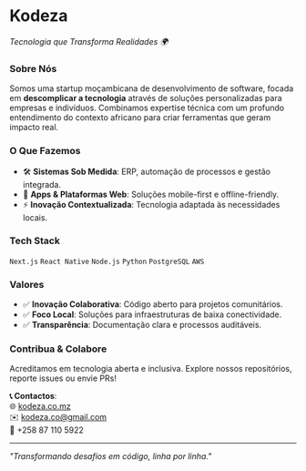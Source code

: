 # **Kodeza**  
*Tecnologia que Transforma Realidades 🌍*  

### **Sobre Nós**  
Somos uma startup moçambicana de desenvolvimento de software, focada em **descomplicar a tecnologia** através de soluções personalizadas para empresas e indivíduos. Combinamos expertise técnica com um profundo entendimento do contexto africano para criar ferramentas que geram impacto real.  

### **O Que Fazemos**  
- 🛠️ **Sistemas Sob Medida**: ERP, automação de processos e gestão integrada.  
- 📱 **Apps & Plataformas Web**: Soluções mobile-first e offline-friendly.  
- ⚡ **Inovação Contextualizada**: Tecnologia adaptada às necessidades locais.  

### **Tech Stack**  
`Next.js` `React Native` `Node.js` `Python` `PostgreSQL` `AWS`  

### **Valores**  
- ✅ **Inovação Colaborativa**: Código aberto para projetos comunitários.  
- ✅ **Foco Local**: Soluções para infraestruturas de baixa conectividade.  
- ✅ **Transparência**: Documentação clara e processos auditáveis.  

### **Contribua & Colabore**  
Acreditamos em tecnologia aberta e inclusiva. Explore nossos repositórios, reporte issues ou envie PRs!  

**📞 Contactos**:  
🌐 [kodeza.co.mz](https://kodeza.co.mz)  
✉️ kodeza.co@gmail.com  
📱 +258 87 110 5922  

---  
*"Transformando desafios em código, linha por linha."*  

